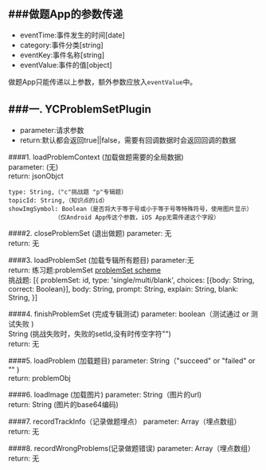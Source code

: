 ###做题App的参数传递
----
+ eventTime:事件发生的时间[date]
+ category:事件分类[string]
+ eventKey:事件名称[string]
+ eventValue:事件的值[object]
 
做题App只能传递以上参数，额外参数应放入`eventValue`中。



###一. YCProblemSetPlugin
-----
+ parameter:请求参数  
+ return:默认都会返回true||false，需要有回调数据时会返回回调的数据

####1. loadProblemContext (加载做题需要的全局数据)  
parameter:
  (无)  
return:  jsonObjct
 ````
type: String,（"c"挑战题 "p"专辑题）
topicId: String,（知识点的id）
showImgSymbol: Boolean（是否将大于等于号或小于等于号等特殊符号，使用图片显示）
              （仅Android App传这个参数，iOS App无需传递这个字段）

 ````

####2. closeProblemSet (退出做题)
parameter:
  无  
return: 无 

####3. loadProblemSet (加载专辑所有题目)
parameter:无  
return: 
练习题:problemSet [problemSet scheme](https://github.com/guanghetv/onions/blob/master/src/models/problemSet.js)  
挑战题:  [{
        problemSet: id,
        type: 'single/multi/blank',
        choices: [{body: String, correct: Boolean}],
        body: String,
        prompt: String,
        explain: String,
        blank: String,
    }]

####4. finishProblemSet (完成专辑测试)
parameter: 
boolean（测试通过 or 测试失败 )  
String (挑战失败时，失败的setId,没有时传空字符"")  
return: 无  

####5. loadProblem (加载题目)
parameter: String（"succeed" or "failed" or "" )  
return: problemObj  

####6. loadImage (加载图片)
parameter: String（图片的url)  
return: String (图片的base64编码)  

####7. recordTrackInfo（记录做题埋点）
parameter: Array（埋点数组）  
return: 无 

####8. recordWrongProblems(记录做题错误)
parameter: Array（埋点数组）  
return: 无 

